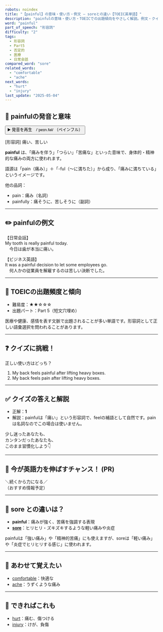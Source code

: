 ```yaml
---
robots: noindex
title: "【painful】の意味・使い方・例文 ― soreとの違い【TOEIC英単語】"
description: "painfulの意味・使い方・TOEICでの出題傾向をやさしく解説。例文・クイズ付きでsoreとの違いもわかりやすく学べます。"
word: "painful"
part_of_speech: "形容詞"
difficulty: "2"
tags:
  - 形容詞
  - Part5
  - 否定的
  - 医療
  - 日常会話
compared_word: "sore"
related_words:
  - "comfortable"
  - "ache"
next_words:
  - "hurt"
  - "injury"
last_update: "2025-05-04"
---
```


## 🔰 painfulの発音と意味

<button class="play-audio" onclick="playTTS('painful')">
  <span class="play-audio-main">
    ▶️ 発音を再生　/ˈpeɪn.fəl/
  </span>
  <span class="play-audio-sub">
    （ペインフル）
  </span>
</button>

[形容詞] 痛い、苦しい

**painful** は、「痛みを伴う」「つらい」「苦痛な」といった意味で、身体的・精神的な痛みの両方に使われます。

語源は「pain（痛み）」＋「-ful（～に満ちた）」から成り、「痛みに満ちている」というイメージです。

他の品詞：  
- pain：痛み（名詞）
- painfully：痛そうに、苦しそうに（副詞）

---

## ✏️ painfulの例文

【日常会話】  
My tooth is really painful today.  
　今日は歯が本当に痛い。

【ビジネス英語】  
It was a painful decision to let some employees go.  
　何人かの従業員を解雇するのは苦しい決断でした。

---

## 🎯 TOEICの出題頻度と傾向

- 難易度：★★☆☆☆
- 出題パート：Part 5（短文穴埋め）

医療や健康、感情を表す文脈で出題されることが多い単語です。形容詞として正しい語彙選択を問われることがあります。

---

## ❓ クイズに挑戦！

正しい使い方はどっち？

1. My back feels painful after lifting heavy boxes.  
2. My back feels pain after lifting heavy boxes.

---

## ✅ クイズの答えと解説

- 正解：**1**
- 解説：painfulは「痛い」という形容詞で、feelの補語として自然です。painは名詞なのでこの場合は使いません。

少し迷ったあなたも、  
カンタンだったあなたも、  
このまま習慣化しよう👇️

---

## 🚀 今が英語力を伸ばすチャンス！ (PR)

<div class="info-center">
＼続くから力になる／<br>  
（おすすめ情報予定）
</div>

---

## 🤔  sore との違いは？

- **painful**：痛みが強く、苦痛を強調する表現
- **[sore](/word/sore)**：ヒリヒリ・ズキズキするような軽い痛みや炎症

painfulは「強い痛み」や「精神的苦痛」にも使えますが、soreは「軽い痛み」や「炎症でヒリヒリする感じ」に使われます。

---

## 🧩 あわせて覚えたい

- [comfortable](/word/comfortable)：快適な
- [ache](/word/ache)：うずくような痛み

---

## 📖 できればこれも

- [hurt](/word/hurt)：痛む、傷つける
- [injury](/word/injury)：けが、負傷

<!-- cvid: aid29_bid33 -->
